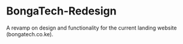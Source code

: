 # BongaTech-Redesign
A revamp on design and functionality for the current landing website (bongatech.co.ke). 
